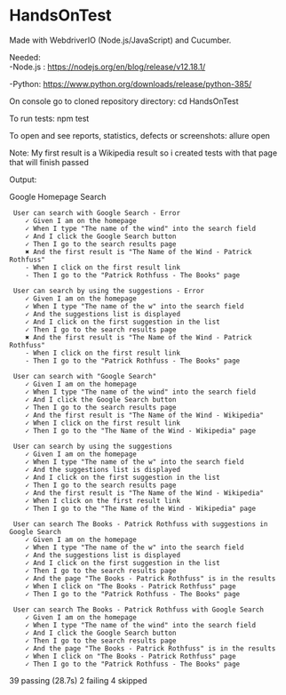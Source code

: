 # HandsOnTest

Made with WebdriverIO (Node.js/JavaScript) and Cucumber.

Needed:  
-Node.js : https://nodejs.org/en/blog/release/v12.18.1/

-Python:  https://www.python.org/downloads/release/python-385/


On console go to cloned repository directory: cd HandsOnTest

To run tests: npm test

To open and see reports, statistics, defects or screenshots: allure open

Note: My first result is a Wikipedia result so i created tests with that page that will finish passed

Output:

 Google Homepage Search     

     User can search with Google Search - Error  
        ✓ Given I am on the homepage
        ✓ When I type "The name of the wind" into the search field
        ✓ And I click the Google Search button
        ✓ Then I go to the search results page
        ✖ And the first result is "The Name of the Wind - Patrick Rothfuss"
        - When I click on the first result link
        - Then I go to the "Patrick Rothfuss - The Books" page
        
     User can search by using the suggestions - Error 
        ✓ Given I am on the homepage
        ✓ When I type "The name of the w" into the search field
        ✓ And the suggestions list is displayed
        ✓ And I click on the first suggestion in the list
        ✓ Then I go to the search results page
        ✖ And the first result is "The Name of the Wind - Patrick Rothfuss"
        - When I click on the first result link
        - Then I go to the "Patrick Rothfuss - The Books" page

     User can search with "Google Search"
        ✓ Given I am on the homepage
        ✓ When I type "The name of the wind" into the search field
        ✓ And I click the Google Search button
        ✓ Then I go to the search results page
        ✓ And the first result is "The Name of the Wind - Wikipedia"
        ✓ When I click on the first result link
        ✓ Then I go to the "The Name of the Wind - Wikipedia" page

     User can search by using the suggestions
        ✓ Given I am on the homepage
        ✓ When I type "The name of the w" into the search field
        ✓ And the suggestions list is displayed
        ✓ And I click on the first suggestion in the list
        ✓ Then I go to the search results page
        ✓ And the first result is "The Name of the Wind - Wikipedia"
        ✓ When I click on the first result link
        ✓ Then I go to the "The Name of the Wind - Wikipedia" page

     User can search The Books - Patrick Rothfuss with suggestions in Google Search  
        ✓ Given I am on the homepage
        ✓ When I type "The name of the w" into the search field
        ✓ And the suggestions list is displayed
        ✓ And I click on the first suggestion in the list
        ✓ Then I go to the search results page
        ✓ And the page "The Books - Patrick Rothfuss" is in the results
        ✓ When I click on "The Books - Patrick Rothfuss" page
        ✓ Then I go to the "Patrick Rothfuss - The Books" page

     User can search The Books - Patrick Rothfuss with Google Search
        ✓ Given I am on the homepage
        ✓ When I type "The name of the wind" into the search field
        ✓ And I click the Google Search button
        ✓ Then I go to the search results page
        ✓ And the page "The Books - Patrick Rothfuss" is in the results
        ✓ When I click on "The Books - Patrick Rothfuss" page
        ✓ Then I go to the "Patrick Rothfuss - The Books" page

 39 passing (28.7s)
 2 failing
 4 skipped



